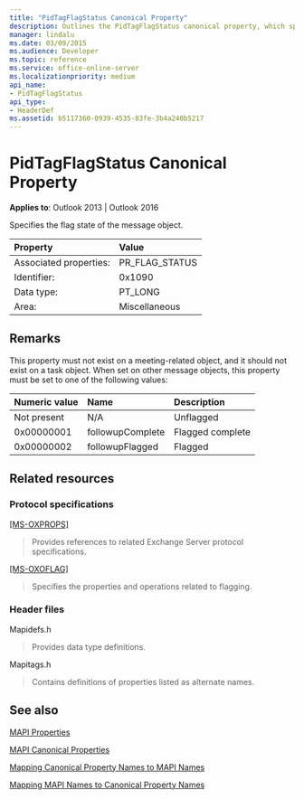 ```yaml
---
title: "PidTagFlagStatus Canonical Property"
description: Outlines the PidTagFlagStatus canonical property, which specifies the flag state of the message object.
manager: lindalu
ms.date: 03/09/2015
ms.audience: Developer
ms.topic: reference
ms.service: office-online-server
ms.localizationpriority: medium
api_name:
- PidTagFlagStatus
api_type:
- HeaderDef
ms.assetid: b5117360-0939-4535-83fe-3b4a240b5217
---
```


# PidTagFlagStatus Canonical Property

  
  
**Applies to**: Outlook 2013 | Outlook 2016 
  
Specifies the flag state of the message object.
  
|Property|Value|
|:-----|:-----|
|Associated properties:  <br/> |PR_FLAG_STATUS  <br/> |
|Identifier:  <br/> |0x1090  <br/> |
|Data type:  <br/> |PT_LONG  <br/> |
|Area:  <br/> |Miscellaneous  <br/> |
   
## Remarks

This property must not exist on a meeting-related object, and it should not exist on a task object. When set on other message objects, this property must be set to one of the following values:
  
|**Numeric value**|**Name**|**Description**|
|:-----|:-----|:-----|
|Not present  <br/> |N/A  <br/> |Unflagged  <br/> |
|0x00000001  <br/> |followupComplete  <br/> |Flagged complete  <br/> |
|0x00000002  <br/> |followupFlagged  <br/> |Flagged  <br/> |
   
## Related resources

### Protocol specifications

[[MS-OXPROPS]](https://msdn.microsoft.com/library/f6ab1613-aefe-447d-a49c-18217230b148%28Office.15%29.aspx)
  
> Provides references to related Exchange Server protocol specifications.
    
[[MS-OXOFLAG]](https://msdn.microsoft.com/library/f1e50be4-ed30-4c2a-b5cb-8ff3aaaf9b91%28Office.15%29.aspx)
  
> Specifies the properties and operations related to flagging.
    
### Header files

Mapidefs.h
  
> Provides data type definitions.
    
Mapitags.h
  
> Contains definitions of properties listed as alternate names.
    
## See also



[MAPI Properties](mapi-properties.md)
  
[MAPI Canonical Properties](mapi-canonical-properties.md)
  
[Mapping Canonical Property Names to MAPI Names](mapping-canonical-property-names-to-mapi-names.md)
  
[Mapping MAPI Names to Canonical Property Names](mapping-mapi-names-to-canonical-property-names.md)

